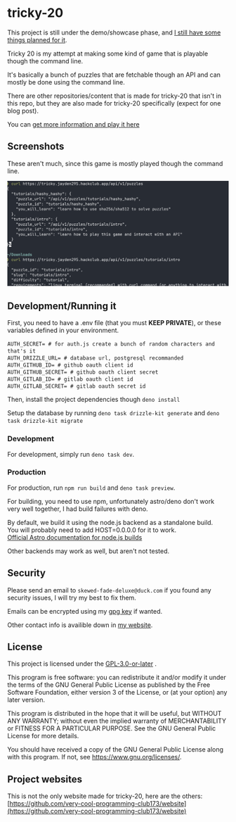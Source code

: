 # tricky-20

This project is still under the demo/showcase phase, and
[I still have some things planned for it](TODO.md).

Tricky 20 is my attempt at making some kind of game that is playable though the
command line.

It's basically a bunch of puzzles that are fetchable though an API and can
mostly be done using the command line.

There are other repositories/content that is made for tricky-20 that isn't in
this repo, but they are also made for tricky-20 specifically (expect for one
blog post).

You can
[get more information and play it here](https://tricky.jayden295.hackclub.app)

## Screenshots

These aren't much, since this game is mostly played though the command line.

![Screenshot of someone listing out every puzzle using the API through the curl command](screenshots/api_curling.png)

## Development/Running it

First, you need to have a .env file (that you must **KEEP PRIVATE**), or these
variables defined in your environment.

```env
AUTH_SECRET= # for auth.js create a bunch of random characters and that's it
AUTH_DRIZZLE_URL= # database url, postgresql recommanded
AUTH_GITHUB_ID= # github oauth client id
AUTH_GITHUB_SECRET= # github oauth client secret
AUTH_GITLAB_ID= # gitlab oauth client id
AUTH_GITLAB_SECRET= # gitlab oauth secret id
```

Then, install the project dependencies though `deno install`

Setup the database by running `deno task drizzle-kit generate` and
`deno task drizzle-kit migrate`

### Development

For development, simply run `deno task dev`.

### Production

For production, run `npm run build` and `deno task preview`.

For building, you need to use npm, unfortunately astro/deno don't work very well
together, I had build failures with deno.

By default, we build it using the node.js backend as a standalone build.\
You will probably need to add HOST=0.0.0.0 for it to work.\
[Official Astro documentation for node.js builds](https://docs.astro.build/en/guides/integrations-guide/node/#standalone)

Other backends may work as well, but aren't not tested.

## Security

Please send an email to `skewed-fade-deluxe@duck.com` if you found any security
issues, I will try my best to fix them.

Emails can be encrypted using my
[gpg key](https://keys.openpgp.org/search?q=skewed-fade-deluxe%40duck.com) if
wanted.

Other contact info is availible down in
[my website](https://jayden295.codeberg.page/).

## License

This project is licensed under the [GPL-3.0-or-later](LICENSE.md) .

This program is free software: you can redistribute it and/or modify it under
the terms of the GNU General Public License as published by the Free Software
Foundation, either version 3 of the License, or (at your option) any later
version.

This program is distributed in the hope that it will be useful, but WITHOUT ANY
WARRANTY; without even the implied warranty of MERCHANTABILITY or FITNESS FOR A
PARTICULAR PURPOSE. See the GNU General Public License for more details.

You should have received a copy of the GNU General Public License along with
this program. If not, see <https://www.gnu.org/licenses/>.

## Project websites

This is not the only website made for tricky-20, here are the others:
[https://github.com/very-cool-programming-club173/website](https://github.com/very-cool-programming-club173/website)
